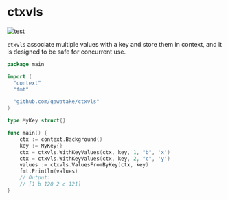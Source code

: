 # ctxvls

[![test](https://github.com/qawatake/ctxvls/actions/workflows/test.yaml/badge.svg)](https://github.com/qawatake/ctxvls/actions/workflows/test.yaml)

`ctxvls` associate multiple values with a key and store them in context, and it is designed to be safe for concurrent use.

```go
package main

import (
  "context"
  "fmt"

  "github.com/qawatake/ctxvls"
)

type MyKey struct{}

func main() {
	ctx := context.Background()
	key := MyKey{}
	ctx = ctxvls.WithKeyValues(ctx, key, 1, "b", 'x')
	ctx = ctxvls.WithKeyValues(ctx, key, 2, "c", 'y')
	values := ctxvls.ValuesFromByKey(ctx, key)
	fmt.Println(values)
	// Output:
	// [1 b 120 2 c 121]
}
```
